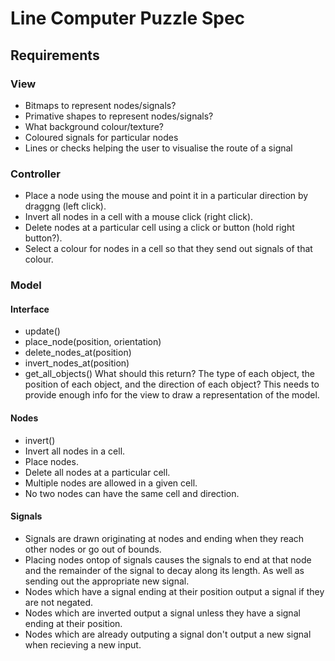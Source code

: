 # Line Computer Puzzle Spec

## Requirements

### View
* Bitmaps to represent nodes/signals?
* Primative shapes to represent nodes/signals?
* What background colour/texture?
* Coloured signals for particular nodes
* Lines or checks helping the user to visualise the route of a signal

### Controller
* Place a node using the mouse and point it in a particular direction by draggng (left click).
* Invert all nodes in a cell with a mouse click (right click).
* Delete nodes at a particular cell using a click or button (hold right button?).
* Select a colour for nodes in a cell so that they send out signals of that colour.


### Model
#### Interface
* update()
* place_node(position, orientation)
* delete_nodes_at(position)
* invert_nodes_at(position)
* get_all_objects() What should this return? The type of each object, the position of each object, and the direction of each object? This needs to provide enough info for the view to draw a representation of the model.

#### Nodes
* invert()
* Invert all nodes in a cell.
* Place nodes.
* Delete all nodes at a particular cell.
* Multiple nodes are allowed in a given cell.
* No two nodes can have the same cell and direction.

#### Signals
* Signals are drawn originating at nodes and ending when they reach other nodes or go out of bounds.
* Placing nodes ontop of signals causes the signals to end at that node and the remainder of the signal to decay along its length. As well as sending out the appropriate new signal.
* Nodes which have a signal ending at their position output a signal if they are not negated.
* Nodes which are inverted output a signal unless they have a signal ending at their position.
* Nodes which are already outputing a signal don't output a new signal when recieving a new input.
